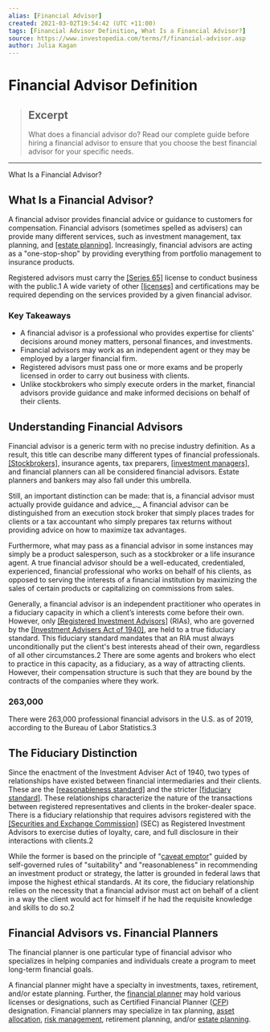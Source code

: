 ```yaml
---
alias: [Financial Advisor]
created: 2021-03-02T19:54:42 (UTC +11:00)
tags: [Financial Advisor Definition, What Is a Financial Advisor?]
source: https://www.investopedia.com/terms/f/financial-advisor.asp
author: Julia Kagan
---
```


# Financial Advisor Definition

> ## Excerpt
> What does a financial advisor do? Read our complete guide before hiring a financial advisor to ensure that you choose the best financial advisor for your specific needs.

---

What Is a Financial Advisor?
## What Is a Financial Advisor?

A financial advisor provides financial advice or guidance to customers for compensation. Financial advisors (sometimes spelled as advisers) can provide many different services, such as investment management, tax planning, and [[estate planning]](https://www.investopedia.com/terms/e/estateplanning.asp). Increasingly, financial advisors are acting as a "one-stop-shop" by providing everything from portfolio management to insurance products.

Registered advisors must carry the [[Series 65]](https://www.investopedia.com/terms/s/series65.asp) license to conduct business with the public.1 A wide variety of other [[licenses]](https://www.investopedia.com/ask/answers/091815/do-financial-advisors-have-be-licensed.asp) and certifications may be required depending on the services provided by a given financial advisor.

### Key Takeaways

-   A financial advisor is a professional who provides expertise for clients' decisions around money matters, personal finances, and investments.
-   Financial advisors may work as an independent agent or they may be employed by a larger financial firm.
-   Registered advisors must pass one or more exams and be properly licensed in order to carry out business with clients.
-   Unlike stockbrokers who simply execute orders in the market, financial advisors provide guidance and make informed decisions on behalf of their clients.

## Understanding Financial Advisors

Financial advisor is a generic term with no precise industry definition. As a result, this title can describe many different types of financial professionals. [[Stockbrokers]](https://www.investopedia.com/terms/s/stockbroker.asp), insurance agents, tax preparers, [[investment managers]](https://www.investopedia.com/terms/i/investment-manager.asp), and financial planners can all be considered financial advisors. Estate planners and bankers may also fall under this umbrella.

Still, an important distinction can be made: that is, a financial advisor must actually provide guidance and advice_._ A financial advisor can be distinguished from an execution stock broker that simply places trades for clients or a tax accountant who simply prepares tax returns without providing advice on how to maximize tax advantages.

Furthermore, what may pass as a financial advisor in some instances may simply be a product salesperson, such as a stockbroker or a life insurance agent. A true financial advisor should be a well-educated, credentialed, experienced, financial professional who works on behalf of his clients, as opposed to serving the interests of a financial institution by maximizing the sales of certain products or capitalizing on commissions from sales.

Generally, a financial advisor is an independent practitioner who operates in a fiduciary capacity in which a client’s interests come before their own. However, only [[Registered Investment Advisors]](https://www.investopedia.com/terms/r/ria.asp) (RIAs), who are governed by the [[Investment Advisers Act of 1940]](https://www.investopedia.com/terms/i/investadvact.asp), are held to a true fiduciary standard. This fiduciary standard mandates that an RIA must always unconditionally put the client's best interests ahead of their own, regardless of all other circumstances.2 There are some agents and brokers who elect to practice in this capacity, as a fiduciary, as a way of attracting clients. However, their compensation structure is such that they are bound by the contracts of the companies where they work.

### 263,000

There were 263,000 professional financial advisors in the U.S. as of 2019, according to the Bureau of Labor Statistics.3

## The Fiduciary Distinction

Since the enactment of the Investment Adviser Act of 1940, two types of relationships have existed between financial intermediaries and their clients. These are the [[reasonableness standard]](https://www.investopedia.com/terms/r/reasonableness-standard.asp) and the stricter [[fiduciary standard]](https://www.investopedia.com/terms/f/fiduciary.asp). These relationships characterize the nature of the transactions between registered representatives and clients in the broker-dealer space. There is a fiduciary relationship that requires advisors registered with the [[Securities and Exchange Commission]](https://www.investopedia.com/terms/s/sec.asp) (SEC) as Registered Investment Advisors to exercise duties of loyalty, care, and full disclosure in their interactions with clients.2

While the former is based on the principle of "[caveat emptor](https://www.investopedia.com/terms/c/caveatemptor.asp)" guided by self-governed rules of "suitability" and "reasonableness" in recommending an investment product or strategy, the latter is grounded in federal laws that impose the highest ethical standards. At its core, the fiduciary relationship relies on the necessity that a financial advisor must act on behalf of a client in a way the client would act for himself if he had the requisite knowledge and skills to do so.2

## Financial Advisors vs. Financial Planners

The financial planner is one particular type of financial advisor who specializes in helping companies and individuals create a program to meet long-term financial goals.

A financial planner might have a specialty in investments, taxes, retirement, and/or estate planning. Further, the [financial planner](https://www.investopedia.com/articles/01/101001.asp) may hold various licenses or designations, such as Certified Financial Planner ([CFP](https://www.investopedia.com/terms/c/cfp.asp)) designation. Financial planners may specialize in tax planning, [asset allocation](https://www.investopedia.com/terms/a/assetallocation.asp), [risk management](https://www.investopedia.com/terms/r/riskmanagement.asp), retirement planning, and/or [estate planning](https://www.investopedia.com/terms/e/estateplanning.asp).
